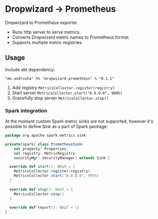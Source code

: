 # Dropwizard -> Prometheus

Dropwizard to Prometheus exporter.

* Runs http server to serve metrics.
* Converts Dropwizard metric names to Prometheus format.
* Supports multiple metric registries.

## Usage

Include sbt dependency:
```
"me.andrusha" %% "dropwizard-prometheus" % "0.1.1"
```

1. Add registry `MetricsCollector.register(registry)`
2. Start server `MetricsCollector.start("0.0.0.0", 9095)`
3. Gracefully stop server `MetricsCollector.stop()`

### Spark integration

At the moment custom Spark metric sinks are not supported, however it's possible to define Sink as a part of Spark package:

```scala
package org.apache.spark.metrics.sink

private[spark] class PrometheusSink(
    val property: Properties,
    val registry: MetricRegistry,
    securityMgr: SecurityManager) extends Sink {

  override def start(): Unit = {
    MetricsCollector.register(registry)
    MetricsCollector.start("0.0.0.0", 9095)
  }
  
  override def stop(): Unit = {
    MetricsCollector.stop()
  }
  
  override def report(): Unit = ()
}
```
